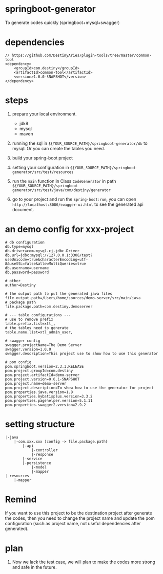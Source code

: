 # springboot-generator
To generate codes quickly (springboot+mysql+swagger)

# dependencies
```
// https://github.com/DestinyAries/plugin-tools/tree/master/common-tool
<dependency>
    <groupId>com.destiny</groupId>
    <artifactId>common-tool</artifactId>
    <version>1.0.0-SNAPSHOT</version>
</dependency>
```

# steps
1. prepare your local environment.
    * jdk8
    * mysql
    * maven
    
2. running the sql in `${YOUR_SOURCE_PATH}/springboot-generator/db` to mysql. Or you can create the tables you need.
3. build your spring-boot project
4. setting your configuration in `${YOUR_SOURCE_PATH}/springboot-generator/src/test/resources`
5. run the `main` function in Class `CodeGenerator` in path `${YOUR_SOURCE_PATH}/springboot-generator/src/test/java/com/destiny/generator`
6. go to your project and run the `spring-boot:run`, you can open `http://localhost:8080/swagger-ui.html` to see the generated api document.

# an demo config for xxx-project
```
# db configuration
db.type=mysql
db.driver=com.mysql.cj.jdbc.Driver
db.url=jdbc:mysql://127.0.0.1:3306/test?useUnicode=true&characterEncoding=utf-8&useSSL=false&allowMultiQueries=true
db.username=username
db.password=password

# other
author=Destiny

# the output path to put the generated java files
file.output.path=/Users/home/sources/demo-server/src/main/java
# package path
file.package.path=com.destiny.demoserver

# --- table configurations ---
# use to remove prefix
table.prefix.list=xtl_,
# the tables need to generate
table.name.list=xtl_admin_user,

# swagger config
swagger.projectName=The Demo Server
swagger.version=1.0.0
swagger.description=This project use to show how to use this generator

# pom config
pom.springboot.version=2.3.1.RELEASE
pom.project.groupId=com.destiny
pom.project.artifactId=demo-server
pom.project.version=0.0.1-SNAPSHOT
pom.project.name=demo-server
pom.project.description=To show how to use the generator for project
pom.properties.java.version=1.8
pom.properties.mybatisplus.version=3.3.2
pom.properties.pagehelper.version=5.1.11
pom.properties.swagger2.version=2.9.2
```

# setting structure
```
|-java
    |-com.xxx.xxx (config -> file.package.path)
        |-api
            |-controller
            |-response
        |-service
        |-persistence
            |-model
            |-mapper
|-resources
    |-mapper
```

# Remind
If you want to use this project to be the destination project after generate the codes, then you need to change the project name and update the pom configuration (such as project name, not useful dependencies after generated). 

# plan
1. Now we lack the test case, we will plan to make the codes more strong and safe in the future.